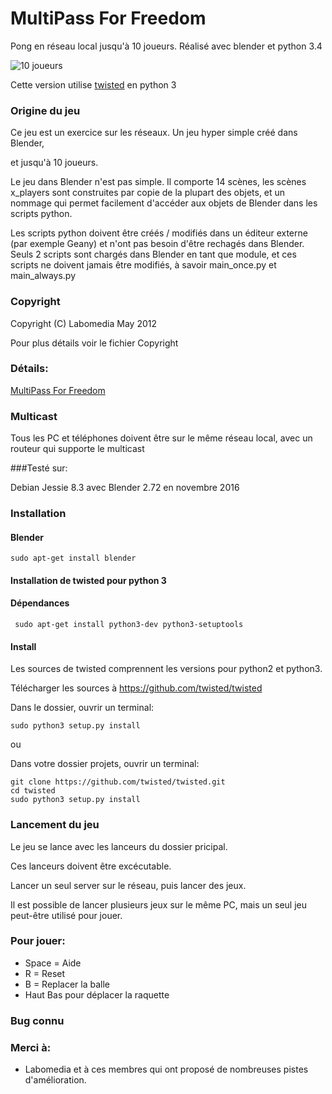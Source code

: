 # MultiPass For Freedom

Pong en réseau local jusqu'à 10 joueurs. Réalisé avec blender et python 3.4

![10 joueurs](https://github.com/sergeLabo/MultiPassForFreedom/blob/twisted3/doc/mpff_10.png)

Cette version utilise [twisted](https://twistedmatrix.com/trac/) en python 3

### Origine du jeu

Ce jeu est un exercice sur les réseaux. Un jeu hyper simple créé dans Blender,

et jusqu'à 10 joueurs.

Le jeu dans Blender n'est pas simple. Il comporte 14 scènes, les scènes x_players
sont construites par copie de la plupart des objets, et un nommage qui permet
facilement d'accéder aux objets de Blender dans les scripts python.

Les scripts python doivent être créés / modifiés dans un éditeur externe (par exemple Geany)
et n'ont pas besoin d'être rechagés dans Blender. Seuls 2 scripts sont chargés
dans Blender en tant que module, et ces scripts ne doivent jamais être modifiés,
à savoir main_once.py et main_always.py

### Copyright

Copyright (C) Labomedia May 2012

Pour plus détails voir le fichier Copyright

### Détails:

[MultiPass For Freedom](https://github.com/sergeLabo/mpff/wiki)

### Multicast

Tous les PC et téléphones doivent être sur le même réseau local,
avec un routeur qui supporte le multicast

###Testé sur:

Debian Jessie 8.3 avec Blender 2.72 en novembre 2016

### Installation
#### Blender

~~~text
sudo apt-get install blender
~~~

#### Installation de twisted pour python 3
#### Dépendances

~~~text
 sudo apt-get install python3-dev python3-setuptools
~~~

#### Install

Les sources de twisted comprennent les versions pour python2 et python3.

Télécharger les sources à https://github.com/twisted/twisted

Dans le dossier, ouvrir un terminal:

~~~text
sudo python3 setup.py install
~~~

ou

Dans votre dossier projets, ouvrir un terminal:

~~~text
git clone https://github.com/twisted/twisted.git
cd twisted
sudo python3 setup.py install
~~~

### Lancement du jeu

Le jeu se lance avec les lanceurs du dossier pricipal.

Ces lanceurs doivent être excécutable.

Lancer un seul server sur le réseau, puis lancer des jeux.

Il est possible de lancer plusieurs jeux sur le même PC, mais un seul jeu
peut-être utilisé pour jouer.

### Pour jouer:

- Space = Aide
- R = Reset
- B = Replacer la balle
- Haut Bas pour déplacer la raquette

### Bug connu



### Merci à:

 - Labomedia et à ces membres qui ont proposé de nombreuses pistes d'amélioration.
